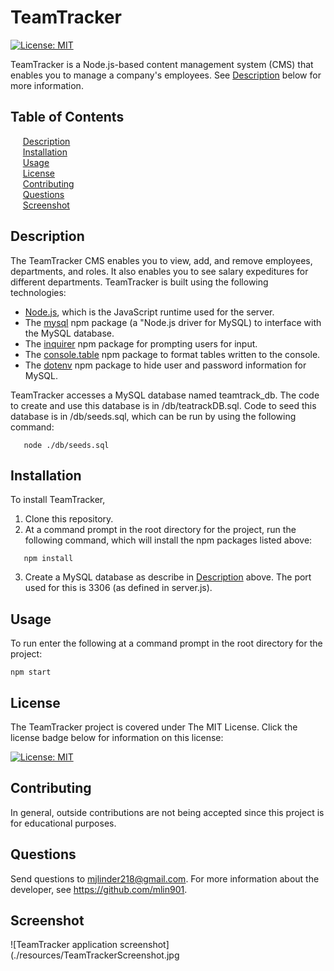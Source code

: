 # TeamTracker

[![License: MIT](https://img.shields.io/badge/License-MIT-yellow.svg)](https://opensource.org/licenses/MIT)

TeamTracker is a Node.js-based content management system (CMS) that enables you to manage a company's employees. See [Description](#description) below for more information.

## Table of Contents

&nbsp;&nbsp;&nbsp;&nbsp;&nbsp;[Description](#description)<br/>
&nbsp;&nbsp;&nbsp;&nbsp;&nbsp;[Installation](#installation)<br/>
&nbsp;&nbsp;&nbsp;&nbsp;&nbsp;[Usage](#usage)<br/>
&nbsp;&nbsp;&nbsp;&nbsp;&nbsp;[License](#license)<br/>
&nbsp;&nbsp;&nbsp;&nbsp;&nbsp;[Contributing](#contributing)<br/>
&nbsp;&nbsp;&nbsp;&nbsp;&nbsp;[Questions](#questions)<br/>
&nbsp;&nbsp;&nbsp;&nbsp;&nbsp;[Screenshot](#screenshot)<br/>

## Description

The TeamTracker CMS enables you to view, add, and remove employees, departments, and roles. It also enables you to see salary expeditures for different departments. TeamTracker is built using the following technologies:

- [Node.js](https://nodejs.org/), which is the JavaScript runtime used for the server.
- The [mysql](https://www.npmjs.com/package/mysql) npm package (a "Node.js driver for MySQL) to interface with the MySQL database.
- The [inquirer](https://www.npmjs.com/package/inquirer) npm package for prompting users for input.
- The [console.table](https://www.npmjs.com/package/console.table) npm package to format tables written to the console.
- The [dotenv](https://www.npmjs.com/package/dotenv) npm package to hide user and password information for MySQL.

TeamTracker accesses a MySQL database named teamtrack_db. The code to create and use this database is in /db/teatrackDB.sql. Code to seed this database is in /db/seeds.sql, which can be run by using the following command:
```
   node ./db/seeds.sql
```

## Installation 

To install TeamTracker, 

1. Clone this repository.
2. At a command prompt in the root directory for the project, run the following command, which will install the npm packages listed above:
```
   npm install
```
3. Create a MySQL database as describe in [Description](#description) above. The port used for this is 3306 (as defined in server.js).

## Usage 

To run enter the following at a command prompt in the root directory for the project: 
```
npm start    
```

## License

The TeamTracker project is covered under The MIT License. Click the license badge below for information on this license:

[![License: MIT](https://img.shields.io/badge/License-MIT-yellow.svg)](https://opensource.org/licenses/MIT)

## Contributing

In general, outside contributions are not being accepted since this project is for educational purposes. 

## Questions

Send questions to mjlinder218@gmail.com. 
For more information about the developer, see https://github.com/mlin901.

## Screenshot 

![TeamTracker application screenshot](./resources/TeamTrackerScreenshot.jpg